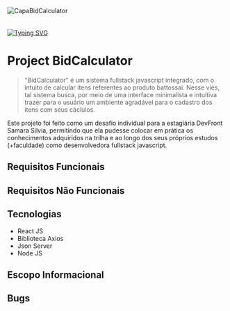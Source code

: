 ![CapaBidCalculator](https://user-images.githubusercontent.com/113690864/228866780-26b69a12-9075-40e5-9671-38d72debc3c5.gif)
<br><br><br>
[![Typing SVG](https://readme-typing-svg.demolab.com?font=Fira+Code&pause=1000&width=435&lines=BidCalculator!;ReactJS+-+Axios+-+Json+Server!&pause=1000&color=00bdd6&width=435)](https://git.io/typing-svg)

# Project BidCalculator

> "BidCalculator" é um sistema fullstack javascript integrado, com o intuito de calcular itens referentes ao produto battossai. Nesse viés, tal sistema busca,
por meio de uma interface minimalista e intuitiva trazer para o usuário um ambiente agradável para o cadastro dos itens com seus cáclulos.

Este projeto foi feito como um desafio individual para a estagiária DevFront Samara Silvia, permitindo que ela pudesse colocar em prática os conhecimentos adquiridos na trilha e ao longo dos seus próprios estudos (+faculdade) como desenvolvedora fullstack javascript.

## Requisitos Funcionais
## Requisitos Não Funcionais 

## Tecnologias

- React JS
- Biblioteca Axios
- Json Server
- Node JS

## Escopo Informacional
## Bugs 
